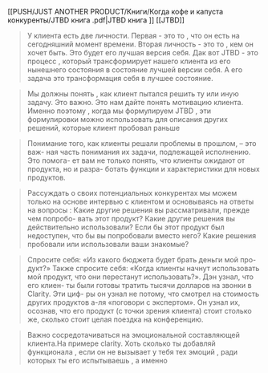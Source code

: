 [[PUSH/JUST ANOTHER PRODUCT/Книги/Когда кофе и капуста конкуренты/JTBD книга .pdf|JTBD книга ]]
[[JTBD]]

>У клиента есть две личности. Первая - это то , что он есть на сегодняшний момент времени. Вторая личность - это то , кем он хочет быть. Это будет его лучшая версия себя. Дак вот JTBD - это процесс , который трансформирует нашего клиента из его нынешнего состояния  в состояние лучшей версии себя. А его задача это трансформация себя в лучшее состояние. 


>Мы должны понять , как клиент пытался решить ту или иную задачу. Это важно. Это нам дайте понять мотивацию клиента. Именно поэтому , когда мы формулируем JTBD , эти формулировки можно использовать для описания других решений, которые клиент пробовал раньше 

>Понимание того, как клиенты решали проблемы в прошлом, – это важ- ная часть понимания их задачи, подлежащей исполнению. Это помога- ет вам не только понять, что клиенты ожидают от продукта, но и разра- ботать функции и характеристики для новых продуктов.

>Рассуждать о своих потенциальных конкурентах мы можем только на основе интервью с клиентом и основываясь на ответы на вопросы : Какие другие решения вы рассматривали, прежде чем попробо- вать этот продукт? Какие другие решения вы действительно использовали? Если бы этот продукт был недоступен, что бы вы попробовали вместо него? Какие решения пробовали или использовали ваши знакомые?

>Спросите себя: «Из какого бюджета будет брать деньги мой про- дукт?» Также спросите себя: «Когда клиенты начнут использовать мой продукт, что они перестанут использовать?». Дэн узнал, что его клиен- ты были готовы тратить тысячи долларов на звонки в Clarity. Эти циф- ры он узнал не потому, что смотрел на стоимость других продуктов а-ля «поговори с экспертом». Он узнал их, осознав, что его продукт (с точки зрения клиента) стоит столько же, сколько стоит целая поездка на конференцию.

>Важно сосредотачиваться на эмоциональной составляющей клиента.На примере clarity. Хоть сколько ты добавляй функционала , если он не вызывает у тебя тех эмоций , ради которых ты его испытываешь , а именно 


